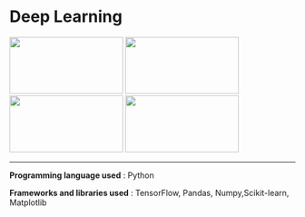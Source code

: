 # **Deep Learning**

<img src="https://www.gstatic.com/devrel-devsite/prod/v8332a5cec2b627575422eb634078b4a9892f3eac6f9006e54b6e9bbf0bfda91f/tensorflow/images/lockup.svg" height="100" width="200"/> <img src="https://matplotlib.org/_static/logo_light.svg" height="100" width="200"/> <img src="https://scikit-learn.org/stable/_static/scikit-learn-logo-small.png" height="100" width="200"/> <img src ="https://numpy.org/images/logo.svg" width="200" height="100"/>



---

**Programming language used** : Python

**Frameworks and libraries used** : TensorFlow, Pandas, Numpy,Scikit-learn, Matplotlib

